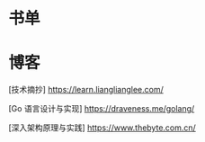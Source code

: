 # 书单

# 博客

[技术摘抄] https://learn.lianglianglee.com/

[Go 语言设计与实现] https://draveness.me/golang/

[深入架构原理与实践] https://www.thebyte.com.cn/